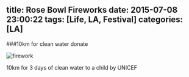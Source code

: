 title: Rose Bowl Fireworks
date: 2015-07-08 23:00:22
tags: [Life, LA, Festival]
categories: [LA]
---

###10km for clean water donate

![firework](/blog/photo/20150708.PNG)

10km for 3 days of clean water to a child by UNICEF

